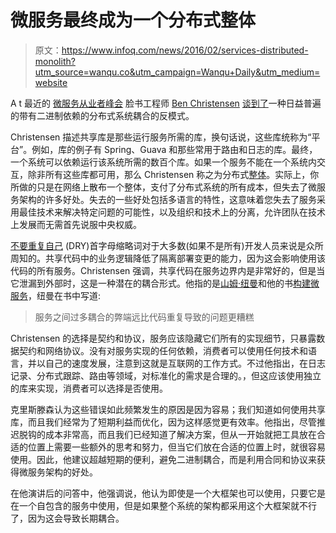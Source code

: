 # 微服务最终成为一个分布式整体

> 原文：<https://www.infoq.com/news/2016/02/services-distributed-monolith?utm_source=wanqu.co&utm_campaign=Wanqu+Daily&utm_medium=website>

A t 最近的 [微服务从业者峰会](http://www.microservices.com/) 脸书工程师 [Ben Christensen](https://twitter.com/benjchristensen) [谈到了](http://www.microservices.com/ben-christensen-do-not-build-a-distributed-monolith)一种日益普遍的带有二进制依赖的分布式系统耦合的反模式。

Christensen 描述共享库是那些运行服务所需的库，换句话说，这些库统称为“平台”。例如，库的例子有 Spring、Guava 和那些常用于路由和日志的库。最终，一个系统可以依赖运行该系统所需的数百个库。如果一个服务不能在一个系统内交互，除非所有这些库都可用，那么 Christensen 称之为分布式[整体](http://en.wikipedia.org/wiki/Monolithic_application)。实际上，你所做的只是在网络上散布一个整体，支付了分布式系统的所有成本，但失去了微服务架构的许多好处。失去的一些好处包括多语言的特性，这意味着您失去了服务采用最佳技术来解决特定问题的可能性，以及组织和技术上的分离，允许团队在技术上发展而无需首先说服中央权威。

[不要重复自己](http://c2.com/cgi/wiki?DontRepeatYourself) (DRY)首字母缩略词对于大多数(如果不是所有)开发人员来说是众所周知的。共享代码中的业务逻辑降低了隔离部署变更的能力，因为这会影响使用该代码的所有服务。Christensen 强调，共享代码在服务边界内是非常好的，但是当它泄漏到外部时，这是一种潜在的耦合形式。他指的是[山姆·纽曼](http://samnewman.io/about/)和他的书[构建微服务](http://shop.oreilly.com/product/0636920033158.do)，纽曼在书中写道:

> 服务之间过多耦合的弊端远比代码重复导致的问题更糟糕

Christensen 的选择是契约和协议，服务应该隐藏它们所有的实现细节，只暴露数据契约和网络协议。没有对服务实现的任何依赖，消费者可以使用任何技术和语言，并以自己的速度发展，注意到这就是互联网的工作方式。不过他指出，在日志记录、分布式跟踪、路由等领域，对标准化的需求是合理的。，但这应该使用独立的库来实现，消费者可以选择是否使用。

克里斯滕森认为这些错误如此频繁发生的原因是因为容易；我们知道如何使用共享库，而且我们经常为了短期利益而优化，因为这样感觉更有效率。他指出，尽管推迟脱钩的成本非常高，而且我们已经知道了解决方案，但从一开始就把工具放在合适的位置上需要一些额外的思考和努力，但当它们放在合适的位置上时，就很容易使用。因此，他建议超越短期的便利，避免二进制耦合，而是利用合同和协议来获得微服务架构的好处。

在他演讲后的问答中，他强调说，他认为即使是一个大框架也可以使用，只要它是在一个自包含的服务中使用，但是如果整个系统的架构都采用这个大框架就不行了，因为这会导致长期耦合。